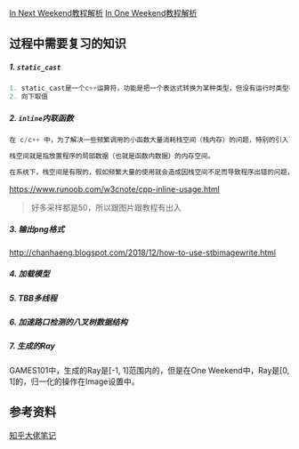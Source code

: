 [In Next Weekend教程解析](Analysis/NextWeek.md)
[In One Weekend教程解析](Analysis/InOneWeekend.md)


## 过程中需要复习的知识
##### 1. `static_cast`
```cpp
1. static_cast是一个c++运算符，功能是把一个表达式转换为某种类型，但没有运行时类型检查来保证转换的安全性。
2. 向下取值
```


##### 2. `inline`内联函数
```cpp
在 c/c++ 中，为了解决一些频繁调用的小函数大量消耗栈空间（栈内存）的问题，特别的引入了 inline 修饰符，表示为内联函数。

栈空间就是指放置程序的局部数据（也就是函数内数据）的内存空间。

在系统下，栈空间是有限的，假如频繁大量的使用就会造成因栈空间不足而导致程序出错的问题，如，函数的死循环递归调用的最终结果就是导致栈内存空间枯竭。
```
https://www.runoob.com/w3cnote/cpp-inline-usage.html


> 好多采样都是50，所以跟图片跟教程有出入

##### 3. 输出png格式
http://chanhaeng.blogspot.com/2018/12/how-to-use-stbimagewrite.html

##### 4. 加载模型

##### 5. TBB多线程

##### 6. 加速路口检测的八叉树数据结构

##### 7. 生成的Ray
GAMES101中，生成的Ray是[-1, 1]范围内的，但是在One Weekend中，Ray是[0, 1]的，归一化的操作在Image设置中。

## 参考资料
[知乎大佬笔记](https://www.zhihu.com/column/c_1504519612624035840)

